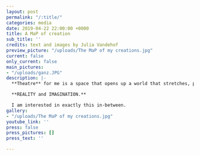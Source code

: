 ```yaml
---
layout: post
permalink: "/:title/"
categories: media
date: 2019-04-22 22:00:00 +0000
title: A MaP of creation
sub_title: ''
credits: text and images by Julia Vandehof
preview_picture: "/uploads/The MaP of my creations.jpg"
current: false
only_current: false
main_pictures:
- "/uploads/ganz.JPG"
description: |-
  **Theatre** for me is a space that opens up a world that stretches, places itself in and plays between

  **REALITY and IMAGINATION.**

  I am interested in exactly this in-between.
gallery:
- "/uploads/The MaP of my creations.jpg"
youtube_link: ''
press: false
press_pictures: []
press_text: ''

---
```

